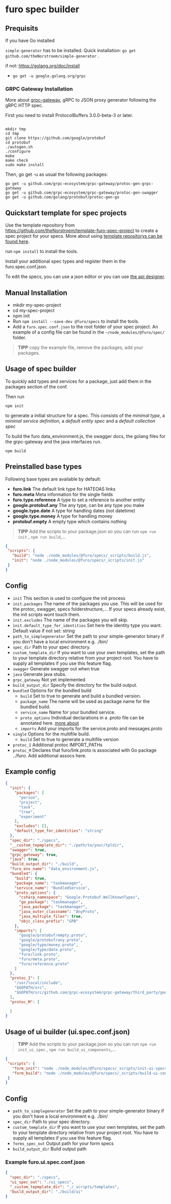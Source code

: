 # furo spec builder

## Prequisits
If you have Go installed

`simple-generator` has to be installed. Quick installation: `go get github.com/theNorstroem/simple-generator` .

if not: https://golang.org/doc/install


- `go get -u google.golang.org/grpc`  

### GRPC Gateway Installation
More about  [grpc-gateway](https://grpc-ecosystem.github.io/grpc-gateway/docs/usage.html), gRPC to JSON proxy generator 
following the gRPC HTTP spec.


First you need to install ProtocolBuffers 3.0.0-beta-3 or later.
```shell script

mkdir tmp
cd tmp
git clone https://github.com/google/protobuf
cd protobuf
./autogen.sh
./configure
make
make check
sudo make install
```

Then, go get -u as usual the following packages:
````shell script
go get -u github.com/grpc-ecosystem/grpc-gateway/protoc-gen-grpc-gateway
go get -u github.com/grpc-ecosystem/grpc-gateway/protoc-gen-swagger
go get -u github.com/golang/protobuf/protoc-gen-go

````


## Quickstart template for spec projects
Use the template repository from https://github.com/theNorstroem/template-furo-spec-project to create a spec project for your specs.
More about using [template repositorys can be found here](https://help.github.com/en/github/creating-cloning-and-archiving-repositories/creating-a-repository-from-a-template).

run `npm install` to install the tools.
 
Install your additional spec types and register them in the furo.spec.conf.json.

To edit the specs, you can use a json editor or you can use [the api designer](http://api.designer.furo.pro/). 


## Manual Installation
- mkdir my-spec-project
- cd my-spec-project
- npm init
- Run `npm install --save-dev @furo/specs` to install the tools.
- Add a `furo.spec.conf.json` to the root folder of your spec project. 
  An example of a config file can be found in the `~/node_modules/@furo/spec/` folder. 

> **TIPP** copy the example file, remove the packages, add your packages.
    

## Usage of spec builder

To quickly add types and services for a package, just add them in the packages section of the conf. 

Then run 
```shell script
npm init
```
to generate a initial structure for a spec. 
This consists of the *minimal type*, a *minimal service definition*, a *default entity spec*
and a *default collection spec*    

To build the furo data_environment.js, the swagger docs, the golang files for the grpc-gateway and the java interfaces run.

```shell script
npm build
```

## Preinstalled base types

Following base types are available by default:

- **furo.link** The default link type for HATEOAS links
- **furo.meta** Meta information for the single fields
- **furo.type.reference** A type to set a reference to another entity
- **google.protobuf.any** The any type, can be any type you make
- **google.type.date**  A type for handling dates (not datetime)
- **google.type.money**  A type for handling money
- **protobuf.empty**  A empty type which contains nothing
 

> **TIPP** Add the scripts to your package.json so you can run `npm run init` , `npm run build`,... 
>
 ```json
{ 
  "scripts": {
    "build": "node ./node_modules/@furo/specs/_scripts/build.js",
    "init": "node ./node_modules/@furo/specs/_scripts/init.js"
  }
}
```
## Config

- `init` This section is used to configure the init process
- `init.packages` The name of the packages you use. This will be used for the protoc, swagger, specs folderstructure,... If your specs already exist, the init scripts wont touch them.
- `init.excludes` The name of the packages you will skip.
- `ìnit.default_type_for_identities` Set here the identity type you want. Default value if not set: string
- `path_to_simplegenerator` Set the path to your simple-generator binary if you don't have a local environment e.g. ./bin/
- `spec_dir` Path to your spec directory.
- `custom_template_dir` If you want to use your own templates, set the path to your template directory relative from your project root. You have to supply all templates if you use this feature flag.
- `swagger` Generate swagger out when true 
- `java` Generate java stubs. 
- `grpc_gateway` Not yet implemented 
- `build_output_dir` Specify the directory for the build output. 
- `bundled` Options for the bundled build
    - `build` Set to true to generate and build a bundled version.
    - `package_name` The name will be used as package name for the bundled build.
    - `service_name` Name for your bundled service.
    - `proto_options` Individual declarations in a .proto file can be annotated here. [more about](https://developers.google.com/protocol-buffers/docs/proto3#options)
    - `imports` Add your imports for the service.proto and messages.proto
- `single` Options for the multifile build.
    - `build` Set to true to generate a multifile version
- `protoc_I` Additional protoc IMPORT_PATHs
- `protoc_M` Declares that furo/link.proto is associated with Go package ../furo. Add additional assocs here.   

## Example config

```json
{
  "init": {
    "packages": [
      "person",
      "project",
      "task",
      "tree",
      "experiment"
    ],
    "excludes": [],
    "default_type_for_identities": "string"
  },
  "spec_dir": "./specs",
  "__custom_tepmplate_dir": "./path/to/your/tpldir",
  "swagger": true,
  "grpc_gateway": true,
  "java": true,
  "build_output_dir": "./build",
  "furo_env_name": "data_environment.js",
  "bundled": {
    "build": true,
    "package_name": "taskmanager",
    "service_name": "BundledService",
    "proto_options": {
      "csharp_namespace": "Google.Protobuf.WellKnownTypes",
      "go_package": "taskmanager",
      "java_package": "taskmanager",
      "java_outer_classname": "AnyProto",
      "java_multiple_files": true,
      "objc_class_prefix": "GPB"
    },
    "imports": [
      "google/protobuf/empty.proto",
      "google/protobuf/any.proto",
      "google/type/money.proto",
      "google/type/date.proto",
      "furo/link.proto",
      "furo/meta.proto",
      "furo/reference.proto"
    ]
  },
  "protoc_I": [
    "/usr/local/include",
    "$GOPATH/src",
    "$GOPATH/src/github.com/grpc-ecosystem/grpc-gateway/third_party/googleapis"
  ],
  "protoc_M": [

  ]
}


```
## Usage of ui builder (ui.spec.conf.json)

> **TIPP** Add the scripts to your package.json so you can run `npm run init_ui_spec` , `npm run build_ui_components`,... 
>
 ```json
{ 
  "scripts": {
    "form_init": "node ./node_modules/@furo/specs/_scripts/init-ui-specs.js",
    "form_build": "node ./node_modules/@furo/specs/_scripts/build-ui-components.js"
  }
}
```
## Config

- `path_to_simplegenerator` Set the path to your simple-generator binary if you don't have a local environment e.g. ./bin/
- `spec_dir` Path to your spec directory.
- `custom_template_dir` If you want to use your own templates, set the path to your template directory relative from your project root. You have to supply all templates if you use this feature flag.
- `forms_spec_out` Output path for your form specs
- `build_output_dir` Build output path

### Example furo.ui.spec.conf.json
``` json
{
  "spec_dir": "./specs",
  "ui_spec_out": "./ui_specs",
  "_custom_tepmplate_dir": "./_scripts/templates",
  "build_output_dir": "./build/ui"
}

```

